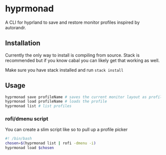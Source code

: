 # hyprmonad
A CLI for hyprland to save and restore monitor profiles inspired by autorandr.

## Installation
Currently the only way to install is compiling from source. Stack is recommended
but if you know cabal you can likely get that working as well.

Make sure you have stack installed and run `stack install`

## Usage
```bash
hyprmonad save profileName # saves the current monitor layout as profileName
hyprmonad load profileName # loads the profile
hyprmonad list # list profiles
```

### rofi/dmenu script
You can create a slim script like so to pull up a profile picker
``` bash
#! /bin/bash
chosen=$(hyprmonad list | rofi -dmenu -i)
hyprmonad load $chosen
```
